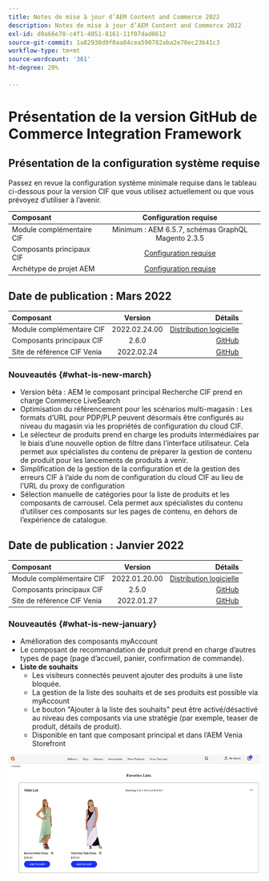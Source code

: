 ```yaml
---
title: Notes de mise à jour d’AEM Content and Commerce 2022
description: Notes de mise à jour d’AEM Content and Commerce 2022
exl-id: d0a66e70-c4f1-4051-8161-11f07dad0612
source-git-commit: 1a82930d9f0aa84cea590782aba2e70ec23b41c3
workflow-type: tm+mt
source-wordcount: '361'
ht-degree: 20%

---
```


# Présentation de la version GitHub de Commerce Integration Framework

## Présentation de la configuration système requise

Passez en revue la configuration système minimale requise dans le tableau ci-dessous pour la version CIF que vous utilisez actuellement ou que vous prévoyez d’utiliser à l’avenir.

| Composant | Configuration requise |
|:-------|:-----:|
| Module complémentaire CIF | Minimum : AEM 6.5.7, schémas GraphQL Magento 2.3.5 |
| Composants principaux CIF | [Configuration requise](https://github.com/adobe/aem-core-cif-components/blob/master/VERSIONS.md) |
| Archétype de projet AEM | [Configuration requise](https://github.com/adobe/aem-project-archetype/blob/master/VERSIONS.md) |

## Date de publication : Mars 2022

| Composant | Version | Détails |
|:-------|:-----:|---------------------:|
| Module complémentaire CIF | 2022.02.24.00 | [Distribution logicielle](https://experience.adobe.com/#/downloads/content/software-distribution/en/aem.html?package=%2Fcontent%2Fsoftware-distribution%2Fen%2Fdetails.html%2Fcontent%2Fdam%2Faem%2Fpublic%2Faem-commerce-addon-65-2022.02.24.00.zip) |
| Composants principaux CIF | 2.6.0 | [GitHub](https://github.com/adobe/aem-core-cif-components/releases/tag/core-cif-components-reactor-2.6.0) |
| Site de référence CIF Venia | 2022.02.24 | [GitHub](https://github.com/adobe/aem-cif-guides-venia/releases/tag/venia-2022.02.24) |

### Nouveautés {#what-is-new-march}

* Version bêta : AEM le composant principal Recherche CIF prend en charge Commerce LiveSearch
* Optimisation du référencement pour les scénarios multi-magasin : Les formats d’URL pour PDP/PLP peuvent désormais être configurés au niveau du magasin via les propriétés de configuration du cloud CIF.
* Le sélecteur de produits prend en charge les produits intermédiaires par le biais d’une nouvelle option de filtre dans l’interface utilisateur.  Cela permet aux spécialistes du contenu de préparer la gestion de contenu de produit pour les lancements de produits à venir.
* Simplification de la gestion de la configuration et de la gestion des erreurs CIF à l’aide du nom de configuration du cloud CIF au lieu de l’URL du proxy de configuration
* Sélection manuelle de catégories pour la liste de produits et les composants de carrousel. Cela permet aux spécialistes du contenu d’utiliser ces composants sur les pages de contenu, en dehors de l’expérience de catalogue.

## Date de publication : Janvier 2022

| Composant | Version | Détails |
|:-------|:-----:|---------------------:|
| Module complémentaire CIF | 2022.01.20.00 | [Distribution logicielle](https://experience.adobe.com/#/downloads/content/software-distribution/en/aem.html?package=%2Fcontent%2Fsoftware-distribution%2Fen%2Fdetails.html%2Fcontent%2Fdam%2Faem%2Fpublic%2Faem-commerce-addon-65-2022.01.20.00.zip) |
| Composants principaux CIF | 2.5.0 | [GitHub](https://github.com/adobe/aem-core-cif-components/releases/tag/core-cif-components-reactor-2.5.0) |
| Site de référence CIF Venia | 2022.01.27 | [GitHub](https://github.com/adobe/aem-cif-guides-venia/releases/tag/venia-2022.01.27) |

### Nouveautés {#what-is-new-january}

* Amélioration des composants myAccount
* Le composant de recommandation de produit prend en charge d’autres types de page (page d’accueil, panier, confirmation de commande).
* **Liste de souhaits**
   * Les visiteurs connectés peuvent ajouter des produits à une liste bloquée.
   * La gestion de la liste des souhaits et de ses produits est possible via myAccount
   * Le bouton &quot;Ajouter à la liste des souhaits&quot; peut être activé/désactivé au niveau des composants via une stratégie (par exemple, teaser de produit, détails de produit).
   * Disponible en tant que composant principal et dans l’AEM Venia Storefront

![Liste de souhaits](/help/assets/CIF/wishlist.png)
